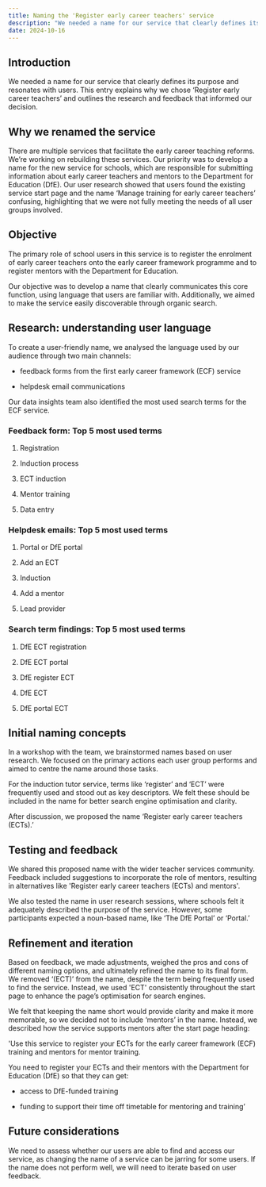 ```yaml
---
title: Naming the 'Register early career teachers' service
description: "We needed a name for our service that clearly defines its purpose and resonates with users. This entry explains why we chose ‘Register early career teachers’ and outlines the research and feedback that informed our decision."
date: 2024-10-16
---
```


## Introduction 

We needed a name for our service that clearly defines its purpose and resonates with users. This entry explains why we chose ‘Register early career teachers’ and outlines the research and feedback that informed our decision. 

## Why we renamed the service 

There are multiple services that facilitate the early career teaching reforms. We’re working on rebuilding these services. Our priority was to develop a name for the new service for schools, which are responsible for submitting information about early career teachers and mentors to the Department for Education (DfE). Our user research showed that users found the existing service start page and the name ‘Manage training for early career teachers’ confusing, highlighting that we were not fully meeting the needs of all user groups involved. 

## Objective 

The primary role of school users in this service is to register the enrolment of early career teachers onto the early career framework programme and to register mentors with the Department for Education.  

Our objective was to develop a name that clearly communicates this core function, using language that users are familiar with. Additionally, we aimed to make the service easily discoverable through organic search. 

## Research: understanding user language 

To create a user-friendly name, we analysed the language used by our audience through two main channels: 

* feedback forms from the first early career framework (ECF) service 

* helpdesk email communications 

Our data insights team also identified the most used search terms for the ECF service. 

### Feedback form: Top 5 most used terms 

1. Registration 

2. Induction process 

3. ECT induction 

4. Mentor training 

5. Data entry 

### Helpdesk emails: Top 5 most used terms 

1. Portal or DfE portal 

2. Add an ECT 

3. Induction 

4. Add a mentor 

5. Lead provider 

### Search term findings: Top 5 most used terms 

1. DfE ECT registration 

2. DfE ECT portal 

3. DfE register ECT 

4. DfE ECT 

5. DfE portal ECT 

## Initial naming concepts 

In a workshop with the team, we brainstormed names based on user research. We focused on the primary actions each user group performs and aimed to centre the name around those tasks.  

For the induction tutor service, terms like ‘register’ and ‘ECT’ were frequently used and stood out as key descriptors. We felt these should be included in the name for better search engine optimisation and clarity.  

After discussion, we proposed the name ‘Register early career teachers (ECTs).’ 

## Testing and feedback 

We shared this proposed name with the wider teacher services community. Feedback included suggestions to incorporate the role of mentors, resulting in alternatives like 'Register early career teachers (ECTs) and mentors'.  

We also tested the name in user research sessions, where schools felt it adequately described the purpose of the service. However, some participants expected a noun-based name, like ‘The DfE Portal’ or ‘Portal.’ 

## Refinement and iteration 

Based on feedback, we made adjustments, weighed the pros and cons of different naming options, and ultimately refined the name to its final form. We removed ‘(ECT)’ from the name, despite the term being frequently used to find the service. Instead, we used 'ECT' consistently throughout the start page to enhance the page’s optimisation for search engines. 

We felt that keeping the name short would provide clarity and make it more memorable, so we decided not to include ‘mentors’ in the name. Instead, we described how the service supports mentors after the start page heading: 

'Use this service to register your ECTs for the early career framework (ECF) training and mentors for mentor training. 

You need to register your ECTs and their mentors with the Department for Education (DfE) so that they can get: 

* access to DfE-funded training 

* funding to support their time off timetable for mentoring and training’

## Future considerations 

We need to assess whether our users are able to find and access our service, as changing the name of a service can be jarring for some users. If the name does not perform well, we will need to iterate based on user feedback. 

 
